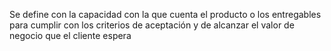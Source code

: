 Se define con la capacidad con la que cuenta el producto o los entregables para cumplir con los criterios de aceptación y de alcanzar el valor de negocio que el cliente espera
